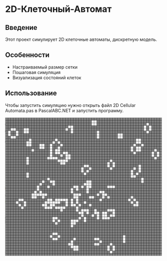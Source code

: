 # 2D-Клеточный-Автомат

## Введение
Этот проект симулирует 2D клеточные автоматы, дискретную модель.

## Особенности
- Настраиваемый размер сетки
- Пошаговая симуляция
- Визуализация состояний клеток

## Использование
Чтобы запустить симуляцию нужно открыть файл 2D Cellular Automata.pas в PascalABC.NET и запустить программу.

![Image](https://github.com/Kekzuke/2D-Cellular-Automata/raw/main/image/image.png)

